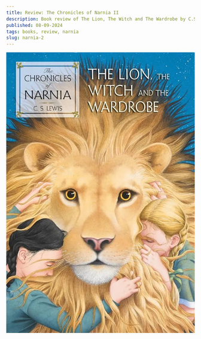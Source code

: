 ```yaml
---
title: Review: The Chronicles of Narnia II
description: Book review of The Lion, The Witch and The Wardrobe by C.S. Lewis
published: 08-09-2024
tags: books, review, narnia
slug: narnia-2
---
```


![The Lion, The Witch and The Wardrobe](/static/images/books/narnia-2.webp "The Lion, The Witch and The Wardrobe")
